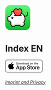 <img src="../assets/appIconRounded.png" alt="PigMe. app icon" width="80"/>

# Index EN

<a href="https://apps.apple.com/us/app/athlytic-ai-fitness-coach/id6444774571?uo=4">
<img src="../assets/Download_on_the_App_Store_Badge_US-UK_RGB_wht_092917.svg" alt="PigMe. AppStore Link" height="40"/>
</a>

###### [Imprint and Privacy](https://pigme-app.github.io/en/legal/)
